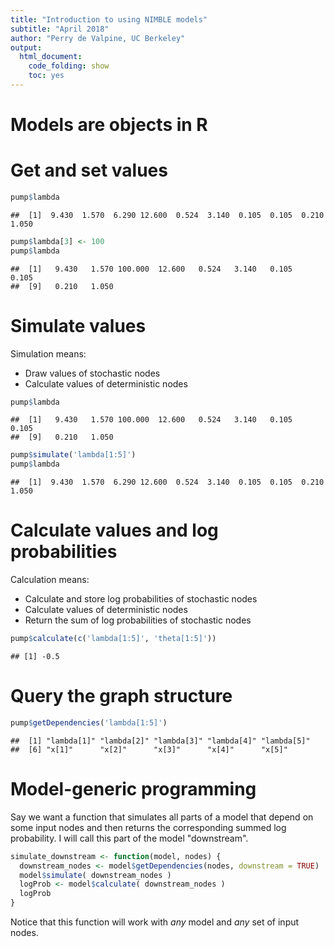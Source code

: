 ```yaml
---
title: "Introduction to using NIMBLE models"
subtitle: "April 2018"
author: "Perry de Valpine, UC Berkeley"
output:
  html_document:
    code_folding: show
    toc: yes
---
```




# Models are objects in R

# Get and set values


```r
pump$lambda
```

```
##  [1]  9.430  1.570  6.290 12.600  0.524  3.140  0.105  0.105  0.210  1.050
```

```r
pump$lambda[3] <- 100
pump$lambda
```

```
##  [1]   9.430   1.570 100.000  12.600   0.524   3.140   0.105   0.105
##  [9]   0.210   1.050
```

# Simulate values

Simulation means:

* Draw values of stochastic nodes
* Calculate values of deterministic nodes


```r
pump$lambda
```

```
##  [1]   9.430   1.570 100.000  12.600   0.524   3.140   0.105   0.105
##  [9]   0.210   1.050
```

```r
pump$simulate('lambda[1:5]')
pump$lambda
```

```
##  [1]  9.430  1.570  6.290 12.600  0.524  3.140  0.105  0.105  0.210  1.050
```

# Calculate values and log probabilities 

Calculation means:

* Calculate and store log probabilities of stochastic nodes
* Calculate values of deterministic nodes
* Return the sum of log probabilities of stochastic nodes


```r
pump$calculate(c('lambda[1:5]', 'theta[1:5]'))
```

```
## [1] -0.5
```

# Query the graph structure


```r
pump$getDependencies('lambda[1:5]')
```

```
##  [1] "lambda[1]" "lambda[2]" "lambda[3]" "lambda[4]" "lambda[5]"
##  [6] "x[1]"      "x[2]"      "x[3]"      "x[4]"      "x[5]"
```

# Model-generic programming

Say we want a function that simulates all parts of a model that depend on some input nodes and then returns the corresponding summed log probability.  I will call this part of the model "downstream".


```r
simulate_downstream <- function(model, nodes) {
  downstream_nodes <- model$getDependencies(nodes, downstream = TRUE)
  model$simulate( downstream_nodes )
  logProb <- model$calculate( downstream_nodes )
  logProb
}
```
Notice that this function will work with *any* model and *any* set of input nodes.
